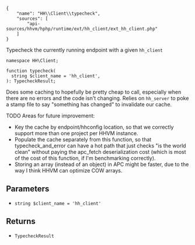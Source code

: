``` yamlmeta
{
    "name": "HH\\Client\\typecheck",
    "sources": [
        "api-sources/hhvm/hphp/runtime/ext/hh_client/ext_hh_client.php"
    ]
}
```




Typecheck the currently running endpoint with a given ` hh_client `




``` Hack
namespace HH\Client;

function typecheck(
  string $client_name = 'hh_client',
): TypecheckResult;
```




Does some
caching to hopefully be pretty cheap to call, especially when there are no
errors and the code isn't changing. Relies on ` hh_server ` to poke a stamp
file to say "something has changed" to invalidate our cache.




TODO Areas for future improvement:

+ Key the cache by endpoint/hhconfig location, so that we correctly support
  more than one project per HHVM instance.
+ Populate the cache separately from this function, so that
  typecheck_and_error can have a hot path that just checks "is the world
  clean" without paying the apc_fetch deserialization cost (which is most
  of the cost of this function, if I'm benchmarking correctly).
+ Storing an array (instead of an object) in APC might be faster, due to the
  way I think HHVM can optimize COW arrays.




## Parameters




* ` string $client_name = 'hh_client' `




## Returns




- ` TypecheckResult `
<!-- HHAPIDOC -->
